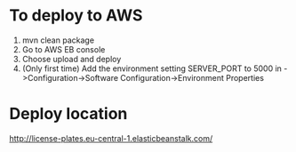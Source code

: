 # To deploy to AWS
1. mvn clean package
2. Go to AWS EB console
3. Choose upload and deploy
4. (Only first time) Add the environment setting SERVER_PORT to 5000 in <my app>->Configuration->Software Configuration->Environment Properties

# Deploy location
http://license-plates.eu-central-1.elasticbeanstalk.com/